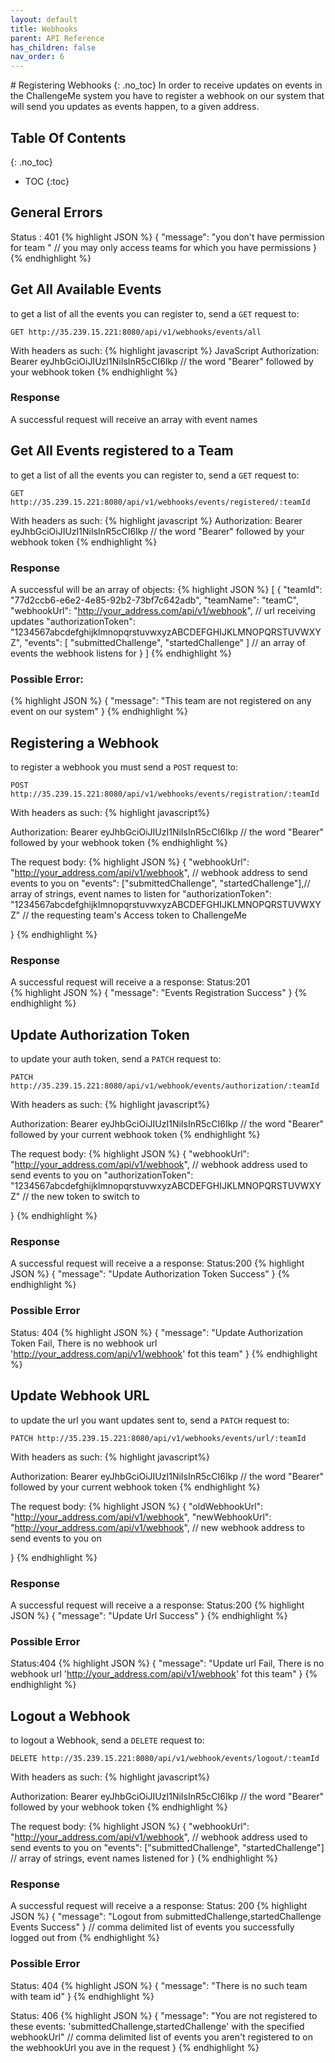 ```yaml
---
layout: default
title: Webhooks
parent: API Reference
has_children: false
nav_order: 6
---
```

<link rel='stylesheet' href='teams.css'>
# Registering Webhooks
{: .no_toc}
In order to receive updates on events in the ChallengeMe system you have to register a webhook on our system that will send you updates as events happen, to a given address.

## Table Of Contents
{: .no_toc}
- TOC
{:toc}




## General Errors
Status : 401
{% highlight JSON %}
{
    "message": "you don't have permission for team <teamId>" // you may only access teams for which you have permissions
}
{% endhighlight %}
## Get All Available Events 
to get a list of all the events you can register to, send a `GET` request to:
```
GET http://35.239.15.221:8080/api/v1/webhooks/events/all
```
With headers as such: 
{% highlight javascript %}
JavaScript
Authorization: Bearer eyJhbGciOiJIUzI1NiIsInR5cCI6Ikp // the word "Bearer" followed by your webhook token
{% endhighlight %}

### Response
A successful request will receive an array with event names


## Get All Events registered to a Team 
to get a list of all the events you can register to, send a `GET` request to:
```
GET http://35.239.15.221:8080/api/v1/webhooks/events/registered/:teamId
```
With headers as such: 
{% highlight javascript %}
Authorization: Bearer eyJhbGciOiJIUzI1NiIsInR5cCI6Ikp // the word "Bearer" followed by your webhook token
{% endhighlight %}

### Response
A successful will be an array of objects:
{% highlight JSON %}
[
    {
        "teamId": "77d2ccb6-e6e2-4e85-92b2-73bf7c642adb", 
        "teamName": "teamC",
        "webhookUrl": "http://your_address.com/api/v1/webhook", // url receiving updates
        "authorizationToken": "1234567abcdefghijklmnopqrstuvwxyzABCDEFGHIJKLMNOPQRSTUVWXYZ", 
        "events": [
            "submittedChallenge",
            "startedChallenge"
        ] // an array of events the webhook listens for
    }
]
{% endhighlight %}

### Possible Error:
{% highlight JSON %}
{
    "message": "This team are not registered on any event on our system"
}
{% endhighlight %}


## Registering a Webhook
to register a webhook you must send a `POST` request to:
```
POST http://35.239.15.221:8080/api/v1/webhooks/events/registration/:teamId
```
With headers as such: 
{% highlight javascript%}

Authorization: Bearer eyJhbGciOiJIUzI1NiIsInR5cCI6Ikp // the word "Bearer" followed by your webhook token
{% endhighlight %}

The request body:
{% highlight JSON %}
{
    "webhookUrl": "http://your_address.com/api/v1/webhook", // webhook address to send events to you on
    "events": ["submittedChallenge", "startedChallenge"],// array of strings, event names to listen for
    "authorizationToken": "1234567abcdefghijklmnopqrstuvwxyzABCDEFGHIJKLMNOPQRSTUVWXYZ" // the requesting team's Access token to ChallengeMe

}
{% endhighlight %}

### Response
A successful request will receive a a response:
Status:201  
{% highlight JSON %}
{
    "message": "Events Registration Success"
}
{% endhighlight %}

## Update Authorization Token
to update your auth token, send a `PATCH` request to:
```
PATCH http://35.239.15.221:8080/api/v1/webhook/events/authorization/:teamId
```
With headers as such: 
{% highlight javascript%}

Authorization: Bearer eyJhbGciOiJIUzI1NiIsInR5cCI6Ikp // the word "Bearer" followed by your current webhook token
{% endhighlight %}

The request body:
{% highlight JSON %}
{
    "webhookUrl": "http://your_address.com/api/v1/webhook", // webhook address used to send events to you on
    "authorizationToken": "1234567abcdefghijklmnopqrstuvwxyzABCDEFGHIJKLMNOPQRSTUVWXYZ" // the new token to switch to

}
{% endhighlight %}

### Response
A successful request will receive a a response:
Status:200
{% highlight JSON %}
{
    "message": "Update Authorization Token Success"
}
{% endhighlight %}

### Possible Error
Status: 404
{% highlight JSON %}
{
    "message": "Update Authorization Token Fail, There is no webhook url 'http://your_address.com/api/v1/webhook' fot this team"
}
{% endhighlight %}

## Update Webhook URL
to update the url you want updates sent to, send a `PATCH` request to:
```
PATCH http://35.239.15.221:8080/api/v1/webhooks/events/url/:teamId
```
With headers as such: 
{% highlight javascript%}

Authorization: Bearer eyJhbGciOiJIUzI1NiIsInR5cCI6Ikp // the word "Bearer" followed by your current webhook token
{% endhighlight %}

The request body:
{% highlight JSON %}
{
    "oldWebhookUrl": "http://your_address.com/api/v1/webhook",
    "newWebhookUrl": "http://your_address.com/api/v1/webhook", // new webhook address to send events to you on

}
{% endhighlight %}

### Response
A successful request will receive a a response:
Status:200
{% highlight JSON %}
{
    "message": "Update Url Success"
}
{% endhighlight %}

### Possible Error
Status:404
{% highlight JSON %}
{
    "message": "Update url Fail, There is no webhook url 'http://your_address.com/api/v1/webhook' fot this team"
}
{% endhighlight %}



## Logout a Webhook
to logout a Webhook, send a `DELETE` request to:
```
DELETE http://35.239.15.221:8080/api/v1/webhook/events/logout/:teamId
```
With headers as such: 
{% highlight javascript%}

Authorization: Bearer eyJhbGciOiJIUzI1NiIsInR5cCI6Ikp // the word "Bearer" followed by your webhook token
{% endhighlight %}

The request body:
{% highlight JSON %}
{
    "webhookUrl": "http://your_address.com/api/v1/webhook", // webhook address used to send events to you on
    "events": ["submittedChallenge", "startedChallenge"] // array of strings, event names listened for
}
{% endhighlight %}


### Response
A successful request will receive a a response:
Status: 200
{% highlight JSON %}
{
  "message": "Logout from submittedChallenge,startedChallenge Events Success"
} // comma delimited list of events you successfully logged out from 
{% endhighlight %}

### Possible Error
Status: 404
{% highlight JSON %}
{
    "message": "There is no such team with <wrongTeamId> team id"
}
{% endhighlight %}

Status: 406
{% highlight JSON %}
{
    "message": "You are not registered to these events: 'submittedChallenge,startedChallenge' with the specified webhookUrl" // comma delimited list of events you aren't registered to on the webhookUrl you ave in the request
}
{% endhighlight %}
